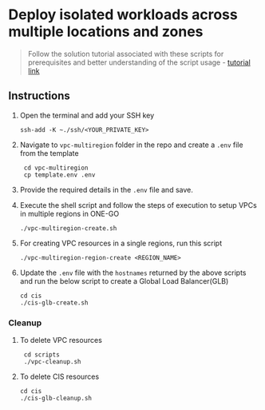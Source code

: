 # Deploy isolated workloads across multiple locations and zones
> Follow the solution tutorial associated with these scripts for prerequisites and better understanding of the script usage - [tutorial link](https://cloud.ibm.com/docs/tutorials?topic=solution-tutorials-vpc-multi-region#vpc-multi-region)
## Instructions

1. Open the terminal and add your SSH key

    ```
    ssh-add -K ~./ssh/<YOUR_PRIVATE_KEY>
    ```

1. Navigate to `vpc-multiregion` folder in the repo and create a `.env` file from the template

   ```
    cd vpc-multiregion
    cp template.env .env
   ```

1. Provide the required details in the `.env` file and save.
1. Execute the shell script and follow the steps of execution to setup VPCs in multiple regions in ONE-GO

    ```
    ./vpc-multiregion-create.sh
    ```
1. For creating VPC resources in a single regions, run this script
    ```
    ./vpc-multiregion-region-create <REGION_NAME>
    ```
1. Update the `.env` file with the `hostnames` returned by the above scripts and run the below script to create a Global Load Balancer(GLB)
    ```
    cd cis
    ./cis-glb-create.sh
    ```
### Cleanup
1. To delete VPC resources
     ```
      cd scripts
      ./vpc-cleanup.sh
     ```
1. To delete CIS resources
    ```
    cd cis
    ./cis-glb-cleanup.sh
    ```